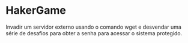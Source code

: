 # HakerGame
Invadir um servidor externo usando o comando wget e desvendar uma série de desafios para obter a senha para acessar o sistema protegido.
